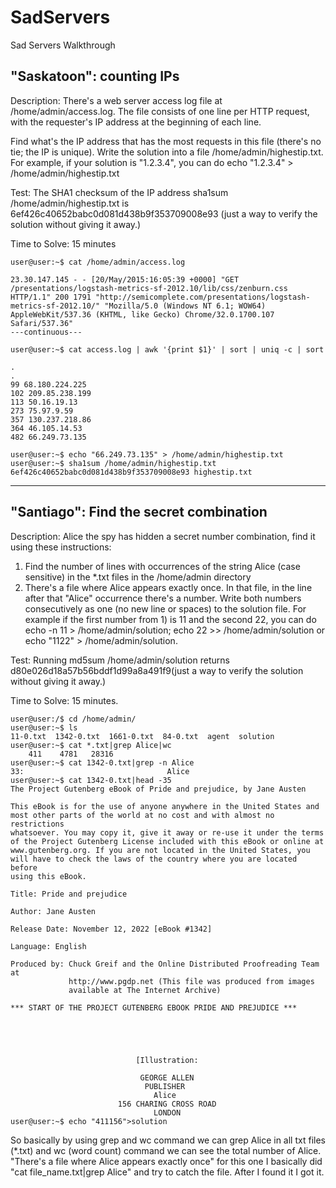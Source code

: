 # SadServers
Sad Servers Walkthrough

## "Saskatoon": counting IPs

Description: There's a web server access log file at /home/admin/access.log. The file consists of one line per HTTP request, with the requester's IP address at the beginning of each line.

Find what's the IP address that has the most requests in this file (there's no tie; the IP is unique). Write the solution into a file /home/admin/highestip.txt. For example, if your solution is "1.2.3.4", you can do echo "1.2.3.4" > /home/admin/highestip.txt

Test: The SHA1 checksum of the IP address sha1sum /home/admin/highestip.txt is 6ef426c40652babc0d081d438b9f353709008e93 (just a way to verify the solution without giving it away.)

Time to Solve: 15 minutes

```
user@user:~$ cat /home/admin/access.log

23.30.147.145 - - [20/May/2015:16:05:39 +0000] "GET /presentations/logstash-metrics-sf-2012.10/lib/css/zenburn.css HTTP/1.1" 200 1791 "http://semicomplete.com/presentations/logstash-metrics-sf-2012.10/" "Mozilla/5.0 (Windows NT 6.1; WOW64) AppleWebKit/537.36 (KHTML, like Gecko) Chrome/32.0.1700.107 Safari/537.36"
---continuous---

user@user:~$ cat access.log | awk '{print $1}' | sort | uniq -c | sort

.
.
99 68.180.224.225
102 209.85.238.199
113 50.16.19.13
273 75.97.9.59
357 130.237.218.86
364 46.105.14.53
482 66.249.73.135

user@user:~$ echo "66.249.73.135" > /home/admin/highestip.txt
user@user:~$ sha1sum /home/admin/highestip.txt
6ef426c40652babc0d081d438b9f353709008e93 highestip.txt

```
---
## "Santiago": Find the secret combination

Description: Alice the spy has hidden a secret number combination, find it using these instructions:

1) Find the number of lines with occurrences of the string Alice (case sensitive) in the *.txt files in the /home/admin directory
2) There's a file where Alice appears exactly once. In that file, in the line after that "Alice" occurrence there's a number.
Write both numbers consecutively as one (no new line or spaces) to the solution file. For example if the first number from 1) is 11 and the second 22, you can do echo -n 11 > /home/admin/solution; echo 22 >> /home/admin/solution or echo "1122" > /home/admin/solution.

Test: Running md5sum /home/admin/solution returns d80e026d18a57b56bddf1d99a8a491f9(just a way to verify the solution without giving it away.)

Time to Solve: 15 minutes.

```
user@user:/$ cd /home/admin/
user@user:~$ ls
11-0.txt  1342-0.txt  1661-0.txt  84-0.txt  agent  solution
user@user:~$ cat *.txt|grep Alice|wc
    411    4781   28316
user@user:~$ cat 1342-0.txt|grep -n Alice
33:                                Alice
user@user:~$ cat 1342-0.txt|head -35
The Project Gutenberg eBook of Pride and prejudice, by Jane Austen

This eBook is for the use of anyone anywhere in the United States and
most other parts of the world at no cost and with almost no restrictions
whatsoever. You may copy it, give it away or re-use it under the terms
of the Project Gutenberg License included with this eBook or online at
www.gutenberg.org. If you are not located in the United States, you
will have to check the laws of the country where you are located before
using this eBook.

Title: Pride and prejudice

Author: Jane Austen

Release Date: November 12, 2022 [eBook #1342]

Language: English

Produced by: Chuck Greif and the Online Distributed Proofreading Team at
             http://www.pgdp.net (This file was produced from images
             available at The Internet Archive)

*** START OF THE PROJECT GUTENBERG EBOOK PRIDE AND PREJUDICE ***





                            [Illustration:

                             GEORGE ALLEN
                              PUBLISHER
                                Alice
                        156 CHARING CROSS ROAD
                                LONDON
user@user:~$ echo "411156">solution
```
So basically by using grep and wc command we can grep Alice in all txt files (*.txt) and wc (word count) command we can see the total number of Alice.
"There's a file where Alice appears exactly once" for this one I basically did "cat file_name.txt|grep Alice" and try to catch the file. After I found it I got it.
